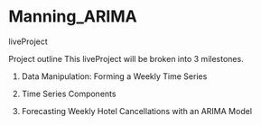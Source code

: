 # Manning_ARIMA
liveProject 

Project outline
This liveProject will be broken into 3 milestones.

1. Data Manipulation: Forming a Weekly Time Series

2. Time Series Components

3. Forecasting Weekly Hotel Cancellations with an ARIMA Model
